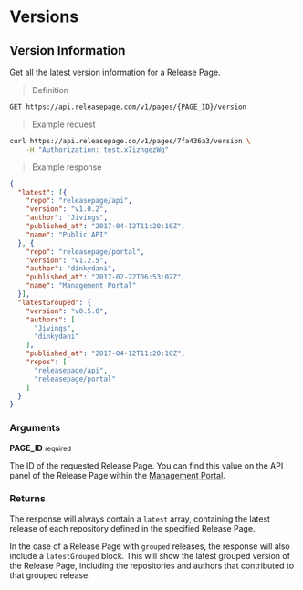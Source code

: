 # Versions

## Version Information

Get all the latest version information for a Release Page.

> Definition

```bash
GET https://api.releasepage.com/v1/pages/{PAGE_ID}/version
```

> Example request

```bash
curl https://api.releasepage.co/v1/pages/7fa436a3/version \
    -H "Authorization: test.x7izhgezWg"
```

> Example response

```json
{
  "latest": [{
    "repo": "releasepage/api",
    "version": "v1.0.2",
    "author": "Jivings",
    "published_at": "2017-04-12T11:20:10Z",
    "name": "Public API"
  }, {
    "repo": "releasepage/portal",
    "version": "v1.2.5",
    "author": "dinkydani",
    "published_at": "2017-02-22T06:53:02Z",
    "name": "Management Portal"
  }],
  "latestGrouped": {
    "version": "v0.5.0",
    "authors": [
      "Jivings",
      "dinkydani"
    ],
    "published_at": "2017-04-12T11:20:10Z",
    "repos": [
      "releasepage/api",
      "releasepage/portal"
    ]
  }
}
```

### Arguments

**PAGE_ID** <small>required</small>

The ID of the requested Release Page. You can find this value on the API panel of the Release Page within the [Management Portal](https://manage.releasepage.co).

### Returns

The response will always contain a `latest` array, containing the latest release of each repository defined in the specified Release Page.

In the case of a Release Page with `grouped` releases, the response will also include a `latestGrouped` block. This will show the latest grouped version of the Release Page, including the repositories and authors that contributed to that grouped release.

